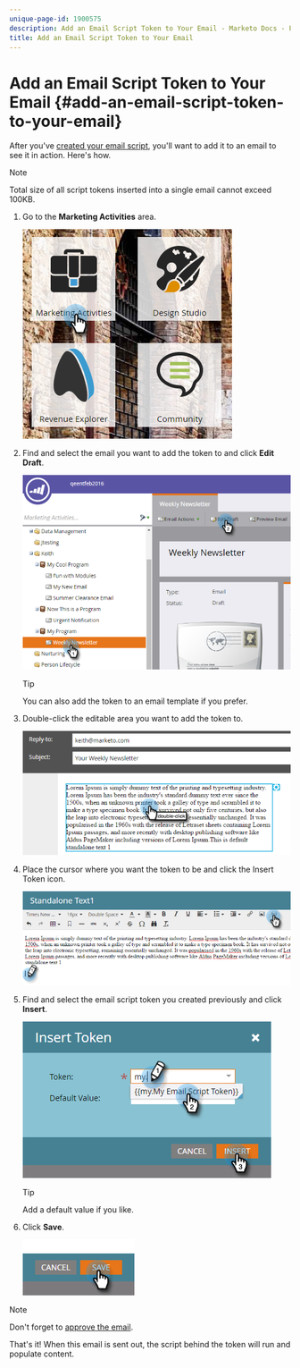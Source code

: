 ```yaml
---
unique-page-id: 1900575
description: Add an Email Script Token to Your Email - Marketo Docs - Product Documentation
title: Add an Email Script Token to Your Email
---
```


# Add an Email Script Token to Your Email {#add-an-email-script-token-to-your-email}

After you've [created your email script](/help/marketo/product-docs/email-marketing/general/using-tokens/create-an-email-script-token.md), you'll want to add it to an email to see it in action. Here's how.

>[!NOTE]
>
>Total size of all script tokens inserted into a single email cannot exceed 100KB.

1. Go to the **Marketing Activities** area.

   ![](assets/one-2.png)

1. Find and select the email you want to add the token to and click **Edit Draft**.

   ![](assets/two-2.png)

   >[!TIP]
   >
   >You can also add the token to an email template if you prefer.

1. Double-click the editable area you want to add the token to.

   ![](assets/three-2.png)

1. Place the cursor where you want the token to be and click the Insert Token icon.

   ![](assets/four-2.png)

1. Find and select the email script token you created previously and click **Insert**.

   ![](assets/five-1.png)

   >[!TIP]
   >
   >Add a default value if you like.

1. Click **Save**.

   ![](assets/six.png)

>[!NOTE]
>
>Don't forget to [approve the email](/help/marketo/product-docs/email-marketing/general/creating-an-email/approve-an-email.md).

That's it! When this email is sent out, the script behind the token will run and populate content.
